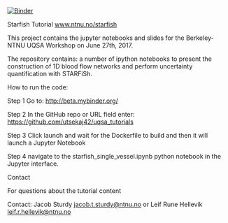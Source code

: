 [![Binder](http://mybinder.org/badge.svg)](http://mybinder.org:/repo/utsekaj42/uqsa_tutorials)

Starfish Tutorial www.ntnu.no/starfish

This project contains the jupyter notebooks and slides for the Berkeley-NTNU UQSA Workshop on June 27th, 2017.

The repository contains: a number of ipython notebooks to present the construction of 1D blood flow networks and perform uncertainty quantification with STARFiSh.

How to run the code:

Step 1 Go to: http://beta.mybinder.org/

Step 2 In the GitHub repo or URL field enter: https://github.com/utsekaj42/uqsa_tutorials

Step 3 Click launch and wait for the Dockerfile to build and then it will launch a Jupyter Notebook

Step 4 navigate to the starfish_single_vessel.ipynb python notebook in the Jupyter interface.

Contact

For questions about the tutorial content

Contact: Jacob Sturdy jacob.t.sturdy@ntnu.no or Leif Rune Hellevik leif.r.hellevik@ntnu.no
